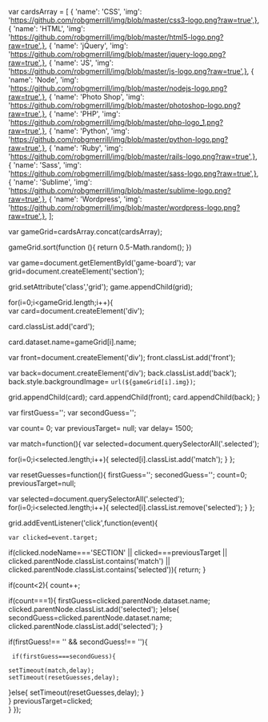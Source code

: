 var cardsArray = [
  {    'name': 'CSS',    'img': 'https://github.com/robgmerrill/img/blob/master/css3-logo.png?raw=true',},
  {    'name': 'HTML',    'img': 'https://github.com/robgmerrill/img/blob/master/html5-logo.png?raw=true',},
  {    'name': 'jQuery',    'img': 'https://github.com/robgmerrill/img/blob/master/jquery-logo.png?raw=true',},
  {    'name': 'JS',    'img': 'https://github.com/robgmerrill/img/blob/master/js-logo.png?raw=true',},
  {    'name': 'Node',    'img': 'https://github.com/robgmerrill/img/blob/master/nodejs-logo.png?raw=true',},
  {    'name': 'Photo Shop',    'img': 'https://github.com/robgmerrill/img/blob/master/photoshop-logo.png?raw=true',},
  {    'name': 'PHP',    'img': 'https://github.com/robgmerrill/img/blob/master/php-logo_1.png?raw=true',},
  {    'name': 'Python',    'img': 'https://github.com/robgmerrill/img/blob/master/python-logo.png?raw=true',},
  {    'name': 'Ruby',    'img': 'https://github.com/robgmerrill/img/blob/master/rails-logo.png?raw=true',},
  {    'name': 'Sass',    'img': 'https://github.com/robgmerrill/img/blob/master/sass-logo.png?raw=true',},
  {    'name': 'Sublime',    'img': 'https://github.com/robgmerrill/img/blob/master/sublime-logo.png?raw=true',},
  {    'name': 'Wordpress',    'img': 'https://github.com/robgmerrill/img/blob/master/wordpress-logo.png?raw=true',},
];

 var gameGrid=cardsArray.concat(cardsArray);

 gameGrid.sort(function (){
   return 0.5-Math.random();
})

var game=document.getElementById('game-board');
var grid=document.createElement('section');

grid.setAttribute('class','grid');
game.appendChild(grid);

for(i=0;i<gameGrid.length;i++){    
var card=document.createElement('div');

card.classList.add('card');
    
card.dataset.name=gameGrid[i].name;

var front=document.createElement('div');
front.classList.add('front');
    
var back=document.createElement('div');
back.classList.add('back');
back.style.backgroundImage= `url(${gameGrid[i].img})`;

grid.appendChild(card);
card.appendChild(front);
card.appendChild(back);
}

var firstGuess='';
var secondGuess='';

var count= 0;
var previousTarget= null;
var delay= 1500;

var match=function(){
  var selected=document.querySelectorAll('.selected');
    
  for(i=0;i<selected.length;i++){
    selected[i].classList.add('match');
  }
};

var resetGuesses=function(){
 firstGuess='';
 seconedGuess='';
 count=0;
 previousTarget=null;
   
 var selected=document.querySelectorAll('.selected');
 for(i=0;i<selected.length;i++){
 selected[i].classList.remove('selected');
 }
};

grid.addEventListener('click',function(event){
  
    var clicked=event.target;
    
if(clicked.nodeName==='SECTION' || clicked===previousTarget || clicked.parentNode.classList.contains('match') || clicked.parentNode.classList.contains('selected')){
return;
}
    
 if(count<2){
  count++;
    
  if(count===1){
  firstGuess=clicked.parentNode.dataset.name;
  clicked.parentNode.classList.add('selected');
  }else{
  secondGuess=clicked.parentNode.dataset.name;
  clicked.parentNode.classList.add('selected');
  }
    
  if(firstGuess!== '' && secondGuess!== ''){
     
     if(firstGuess===secondGuess){
   
    setTimeout(match,delay);
    setTimeout(resetGuesses,delay);
  }else{
    setTimeout(resetGuesses,delay);
  }     
 }
  previousTarget=clicked;   
 }
});

